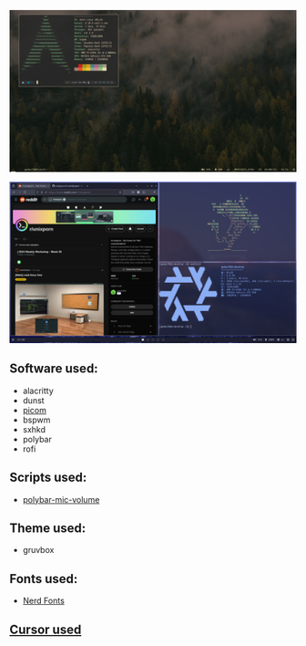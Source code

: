 ![cool image](/images/screenshot.png?raw=true "How it should look")

![another cool image](/images/unixporn.png?raw=true "Busy")

## Software used:
- alacritty
- dunst
- [picom](https://github.com/fdev31/picom)
- bspwm
- sxhkd
- polybar
- rofi

## Scripts used:
- [polybar-mic-volume](https://github.com/MarcDonald/polybar-mic-volume)

## Theme used:
- gruvbox

## Fonts used:
- [Nerd Fonts](https://www.nerdfonts.com/)

## [Cursor used](https://github.com/sainnhe/capitaine-cursors)
